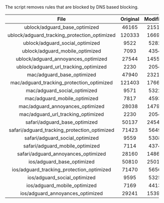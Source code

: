 The script removes rules that are blocked by DNS based blocking.


| File | Original | Modified |
|:----:|:-----:|:-----:|
| ublock/adguard_base_optimized | 46165 | 21512 |
| ublock/adguard_tracking_protection_optimized | 120333 | 16693 |
| ublock/adguard_social_optimized | 9522 | 5282 |
| ublock/adguard_mobile_optimized | 7093 | 4354 |
| ublock/adguard_annoyances_optimized | 27544 | 14557 |
| ublock/adguard_url_tracking_optimized | 2230 | 2054 |
| mac/adguard_base_optimized | 47940 | 23210 |
| mac/adguard_tracking_protection_optimized | 121403 | 17664 |
| mac/adguard_social_optimized | 9571 | 5322 |
| mac/adguard_mobile_optimized | 7817 | 4593 |
| mac/adguard_annoyances_optimized | 28038 | 14793 |
| mac/adguard_url_tracking_optimized | 2230 | 2054 |
| safari/adguard_base_optimized | 50137 | 24547 |
| safari/adguard_tracking_protection_optimized | 71423 | 5649 |
| safari/adguard_social_optimized | 9559 | 5308 |
| safari/adguard_mobile_optimized | 7114 | 4374 |
| safari/adguard_annoyances_optimized | 28160 | 14866 |
| ios/adguard_base_optimized | 50810 | 25010 |
| ios/adguard_tracking_protection_optimized | 71470 | 5656 |
| ios/adguard_social_optimized | 9595 | 5325 |
| ios/adguard_mobile_optimized | 7169 | 4413 |
| ios/adguard_annoyances_optimized | 29241 | 15398 |